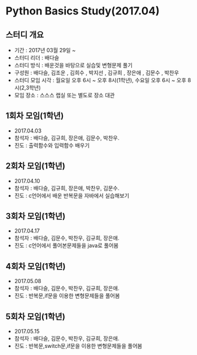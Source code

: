 # Python Basics Study(2017.04)

## 스터디 개요
 - 기간 : 2017년 03월 29일 ~
 - 스터디 리더 : 배다슬
 - 스터디 방식 : 배운것을 바탕으로 실습및 변형문제 풀기
 - 구성원 : 배다슬, 김조운 , 김희수 , 박지선 , 김규희 , 장은애 , 김문수 , 박찬우
 - 스터디 모임 시각 : 월요일 오후 6시 ~ 오후 8시(1학년), 수요일 오후 6시 ~ 오후 8시(2,3학년)
 - 모임 장소 : 스스스 랩실 또는 별도로 장소 대관

## 1회차 모임(1학년)
 - 2017.04.03
 - 참석자 : 배다슬, 김규희, 장은애, 김문수, 박찬우.
 - 진도 : 출력함수와 입력함수 배우기

## 2회차 모임(1학년)
 - 2017.04.10
 - 참석자 : 배다슬, 김규희, 장은애, 박찬우, 김문수.
 - 진도 : c언어에서 배운 반복문을 자바에서 실습해보기

## 3회차 모임(1학년)
 - 2017.04.17
 - 참석자 : 배다슬, 김문수, 박찬우, 김규희, 장은애.
 - 진도 : c언어에서 풀어본문제들을 java로 풀어봄

## 4회차 모임(1학년)
 - 2017.05.08
 - 참석자 : 배다슬, 김문수, 박찬우, 김규희, 장은애.
 - 진도 : 반복문,if문을 이용한 변형문제들을 풀어봄

## 5회차 모임(1학년)
 - 2017.05.15
 - 참석자 : 배다슬, 김문수, 박찬우, 김규희, 장은애.
 - 진도 : 반복문,switch문,if문을 이용한 변형문제들을 풀어봄

